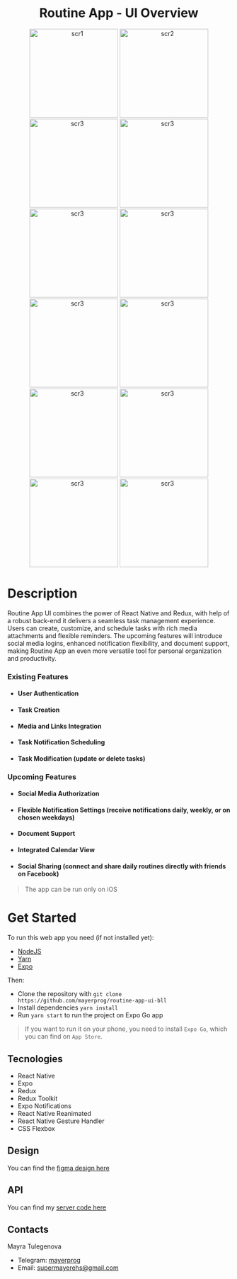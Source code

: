 <h1 align='center'>Routine App - UI Overview</h1>

<div align='center'>
    <img width='200px' src='/.github/photo_2_2023-12-11_21-13-55.jpg' alt='scr1'>
    <img width='200px' src='/.github/photo_1_2023-12-11_21-13-55.jpg' alt='scr2'>
    <img width='200px' src='/.github/photo_9_2023-12-11_21-13-55.jpg' alt='scr3'>
    <img width='200px' src='/.github/photo_2023-12-11_21-16-53.jpg' alt='scr3'>
    <img width='200px' src='/.github/photo_2023-12-11_21-23-11.jpg' alt='scr3'>
    <img width='200px' src='/.github/photo_3_2023-12-11_21-13-55.jpg' alt='scr3'>
    <img width='200px' src='/.github/photo_5_2023-12-11_21-13-55.jpg' alt='scr3'>
    <img width='200px' src='/.github/photo_4_2023-12-11_21-13-55.jpg' alt='scr3'>
    <img width='200px' src='/.github/photo_2024-01-09_20-29-45.jpg' alt='scr3'>
    <img width='200px' src='/.github/photo_7_2023-12-11_21-13-55.jpg' alt='scr3'>
    <img width='200px' src='/.github/photo_8_2023-12-11_21-13-55.jpg' alt='scr3'>
    <img width='200px' src='/.github/photo_2023-12-12_09-51-59.jpg' alt='scr3'>
</div>

# Description

Routine App UI combines the power of React Native and Redux, with help of a robust back-end it delivers a seamless task management experience. Users can create, customize, and schedule tasks with rich media attachments and flexible reminders. The upcoming features will introduce social media logins, enhanced notification flexibility, and document support, making Routine App an even more versatile tool for personal organization and productivity.

### **Existing Features**

- #### **User Authentication**

- #### **Task Creation**

- #### **Media and Links Integration**

- #### **Task Notification Scheduling**

- #### **Task Modification (update or delete tasks)**

### **Upcoming Features**

- #### **Social Media Authorization**

- #### **Flexible Notification Settings (receive notifications daily, weekly, or on chosen weekdays)**

- #### **Document Support**

- #### **Integrated Calendar View**

- #### **Social Sharing (сonnect and share daily routines directly with friends on Facebook)**

> The app can be run only on iOS

# Get Started

To run this web app you need (if not installed yet):

- [NodeJS](https://nodejs.org/en/)
- [Yarn](https://yarnpkg.com/)
- [Expo](https://docs.expo.dev/get-started/installation/)

Then:

- Clone the repository with `git clone https://github.com/mayerprog/routine-app-ui-bll`
- Install dependencies `yarn install`
- Run `yarn start` to run the project on Expo Go app

> If you want to run it on your phone, you need to install `Expo Go`, which you can find on `App Store`.

## Tecnologies

- React Native
- Expo
- Redux
- Redux Toolkit
- Expo Notifications
- React Native Reanimated
- React Native Gesture Handler
- CSS Flexbox

## Design

You can find the [figma design here](https://www.figma.com/file/ZCyuMsuoshICM0soWSnqaM/routine-app?type=design&node-id=33-589&mode=design&t=EKrzSEqfcvplYUxu-0)

## API

You can find my [server code here](https://github.com/mayerprog/routine-app-api)

## Contacts

<p>Mayra Tulegenova</p>

- Telegram: [mayerprog](https://t.me/mayerprog)
- Email: [supermayerehs@gmail.com](supermayerehs@gmail.com)

